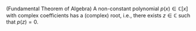 (Fundamental Theorem of Algebra) A non-constant polynomial $p(x) \in \mathbb{C}[x]$ with complex coefficients has a (complex) root, i.e., there exists $z \in \mathbb{C}$ such that $p(z)=0$.
